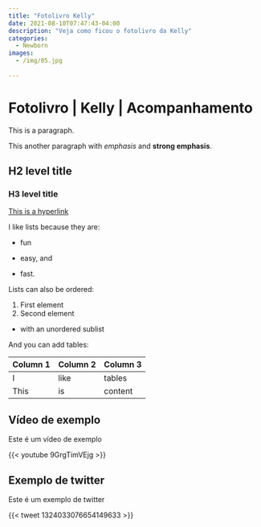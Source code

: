 ```yaml
---
title: "Fotolivro Kelly"
date: 2021-08-10T07:47:43-04:00
description: "Veja como ficou o fotolivro da Kelly"
categories:
  - Newborn
images:
  - /img/05.jpg  
  
---
```


# Fotolivro | Kelly | Acompanhamento

This is a paragraph.

This another paragraph with *emphasis* and **strong emphasis**.

## H2 level title
### H3 level title

[This is a hyperlink](http://www.google.com/)

I like lists because they are:

- fun
+ easy, and
* fast.

Lists can also be ordered:

1. First element
2. Second element
  - with an unordered sublist

And you can add tables:

| Column 1 | Column 2 | Column 3 |
| -------- | -------- | -------- |
| I        | like     | tables   |
| This     | is       | content  |

## Vídeo de exemplo
Este é um vídeo de exemplo

{{< youtube 9GrgTimVEjg >}}

## Exemplo de twitter
Este é um exemplo de twitter

{{< tweet 1324033076654149633 >}}